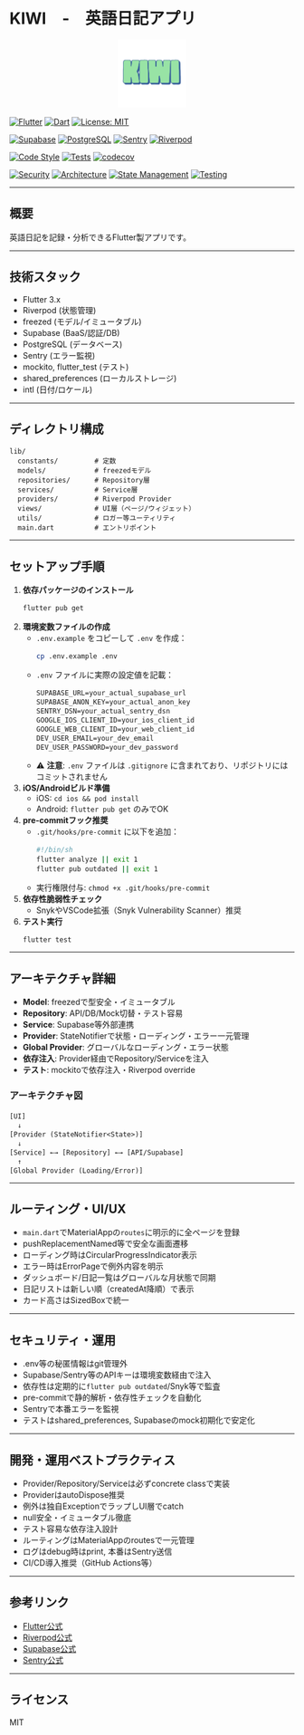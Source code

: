 # KIWI　-　英語日記アプリ
<div align="center">
  <img src="assets/app-logo.png" alt="KIWI Logo" width="120" height="120">
</div>

<!-- プラットフォーム & 技術スタックバッジ -->
[![Flutter](https://img.shields.io/badge/Flutter-3.24.3-02569B?style=flat&logo=flutter&logoColor=white)](https://flutter.dev)
[![Dart](https://img.shields.io/badge/Dart-3.7.2+-0175C2?style=flat&logo=dart&logoColor=white)](https://dart.dev)
[![License: MIT](https://img.shields.io/badge/License-MIT-yellow.svg)](https://opensource.org/licenses/MIT)

<!-- バックエンド & サービスバッジ -->
[![Supabase](https://img.shields.io/badge/Supabase-3ECF8E?style=flat&logo=supabase&logoColor=white)](https://supabase.com)
[![PostgreSQL](https://img.shields.io/badge/PostgreSQL-336791?style=flat&logo=postgresql&logoColor=white)](https://www.postgresql.org/)
[![Sentry](https://img.shields.io/badge/Sentry-362D59?style=flat&logo=sentry&logoColor=white)](https://sentry.io)
[![Riverpod](https://img.shields.io/badge/Riverpod-2.6.1-blue?style=flat)](https://riverpod.dev)

<!-- 開発ツール & 品質バッジ -->
[![Code Style](https://img.shields.io/badge/code%20style-flutter--lints-blue)](https://pub.dev/packages/flutter_lints)
[![Tests](https://img.shields.io/badge/tests-470+-green)](https://github.com/miurataiga/english-diary-app/actions)
[![codecov](https://codecov.io/gh/miurataiga/english-diary-app/branch/main/graph/badge.svg?token=YOUR_CODECOV_TOKEN)](https://app.codecov.io/gh/taigamiura/english_diary_app)

<!-- セキュリティ & アーキテクチャバッジ -->
[![Security](https://img.shields.io/badge/security-environment%20variables-orange?style=flat&logo=security&logoColor=white)](#セキュリティ運用)
[![Architecture](https://img.shields.io/badge/architecture-Repository%20Pattern-purple?style=flat)](#アーキテクチャ詳細)
[![State Management](https://img.shields.io/badge/state-Riverpod%20StateNotifier-blue?style=flat)](https://riverpod.dev)
[![Testing](https://img.shields.io/badge/testing-mockito%20%2B%20flutter__test-green?style=flat)](https://pub.dev/packages/mockito)

---

## 概要

英語日記を記録・分析できるFlutter製アプリです。

---

## 技術スタック
- Flutter 3.x
- Riverpod (状態管理)
- freezed (モデル/イミュータブル)
- Supabase (BaaS/認証/DB)
- PostgreSQL (データベース)
- Sentry (エラー監視)
- mockito, flutter_test (テスト)
- shared_preferences (ローカルストレージ)
- intl (日付/ロケール)

---

## ディレクトリ構成

```
lib/
  constants/         # 定数
  models/            # freezedモデル
  repositories/      # Repository層
  services/          # Service層
  providers/         # Riverpod Provider
  views/             # UI層（ページ/ウィジェット）
  utils/             # ロガー等ユーティリティ
  main.dart          # エントリポイント
```

---

## セットアップ手順

1. **依存パッケージのインストール**
   ```sh
   flutter pub get
   ```
2. **環境変数ファイルの作成**
   - `.env.example` をコピーして `.env` を作成：
     ```sh
     cp .env.example .env
     ```
   - `.env` ファイルに実際の設定値を記載：
     ```env
     SUPABASE_URL=your_actual_supabase_url
     SUPABASE_ANON_KEY=your_actual_anon_key
     SENTRY_DSN=your_actual_sentry_dsn
     GOOGLE_IOS_CLIENT_ID=your_ios_client_id
     GOOGLE_WEB_CLIENT_ID=your_web_client_id
     DEV_USER_EMAIL=your_dev_email
     DEV_USER_PASSWORD=your_dev_password
     ```
   - ⚠️ **注意**: `.env` ファイルは `.gitignore` に含まれており、リポジトリにはコミットされません
3. **iOS/Androidビルド準備**
   - iOS: `cd ios && pod install`
   - Android: `flutter pub get` のみでOK
4. **pre-commitフック推奨**
   - `.git/hooks/pre-commit` に以下を追加：
     ```sh
     #!/bin/sh
     flutter analyze || exit 1
     flutter pub outdated || exit 1
     ```
   - 実行権限付与: `chmod +x .git/hooks/pre-commit`
5. **依存性脆弱性チェック**
   - SnykやVSCode拡張（Snyk Vulnerability Scanner）推奨
6. **テスト実行**
   ```sh
   flutter test
   ```

---

## アーキテクチャ詳細

- **Model**: freezedで型安全・イミュータブル
- **Repository**: API/DB/Mock切替・テスト容易
- **Service**: Supabase等外部連携
- **Provider**: StateNotifier<State>で状態・ローディング・エラー一元管理
- **Global Provider**: グローバルなローディング・エラー状態
- **依存注入**: Provider経由でRepository/Serviceを注入
- **テスト**: mockitoで依存注入・Riverpod override

### アーキテクチャ図
```
[UI]
  ↓
[Provider (StateNotifier<State>)]
  ↓
[Service] ←→ [Repository] ←→ [API/Supabase]
  ↑
[Global Provider (Loading/Error)]
```

---

## ルーティング・UI/UX
- `main.dart`でMaterialAppの`routes`に明示的に全ページを登録
- pushReplacementNamed等で安全な画面遷移
- ローディング時はCircularProgressIndicator表示
- エラー時はErrorPageで例外内容を明示
- ダッシュボード/日記一覧はグローバルな月状態で同期
- 日記リストは新しい順（createdAt降順）で表示
- カード高さはSizedBoxで統一

---

## セキュリティ・運用
- .env等の秘匿情報はgit管理外
- Supabase/Sentry等のAPIキーは環境変数経由で注入
- 依存性は定期的に`flutter pub outdated`/Snyk等で監査
- pre-commitで静的解析・依存性チェックを自動化
- Sentryで本番エラーを監視
- テストはshared_preferences, Supabaseのmock初期化で安定化

---

## 開発・運用ベストプラクティス
- Provider/Repository/Serviceは必ずconcrete classで実装
- ProviderはautoDispose推奨
- 例外は独自ExceptionでラップしUI層でcatch
- null安全・イミュータブル徹底
- テスト容易な依存注入設計
- ルーティングはMaterialAppのroutesで一元管理
- ログはdebug時はprint, 本番はSentry送信
- CI/CD導入推奨（GitHub Actions等）

---

## 参考リンク
- [Flutter公式](https://docs.flutter.dev/)
- [Riverpod公式](https://riverpod.dev/)
- [Supabase公式](https://supabase.com/docs)
- [Sentry公式](https://docs.sentry.io/platforms/flutter/)

---

## ライセンス
MIT
